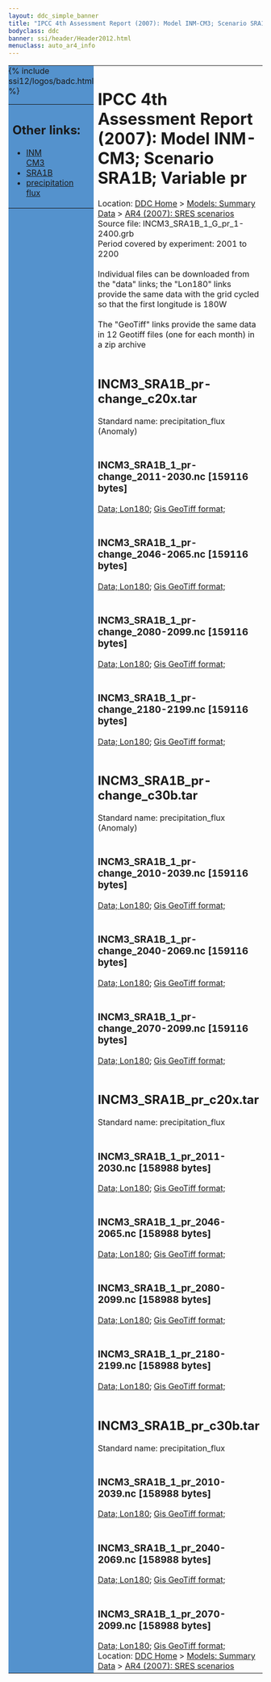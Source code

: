 ```yaml
---
layout: ddc_simple_banner
title: "IPCC 4th Assessment Report (2007): Model INM-CM3; Scenario SRA1B; Variable pr"
bodyclass: ddc
banner: ssi/header/Header2012.html
menuclass: auto_ar4_info
---
```



<table width="100%" border="0" cellspacing="0" cellpadding="0" style="border-collapse: collapse;">
<tr style="margin:0;padding:0;border:0;">
<td style="margin:0;padding:0;border:0;height:1pt;width:150pt;background:#5492CD;" valign="top" >

<div id="lh-col2" class="auto_ar4_info">
<table class="menumain" bgcolor="#5492CD" cellspacing="0" width="100%" border="0">
<tr><td>
<h2> Other links:</h2>
<ul>
<li><a href="/auto/ar4/model-INM-CM3.html">INM<br/>CM3</a></li>
<li><a href="/auto/ar4/scenario-SRA1B.html">SRA1B</a></li>
<li><a href="/auto/ar4/var-precipitation_flux.html">precipitation flux</a></li>
</ul>
</td></tr>
{% include ssi12/logos/badc.html %}
</table>
</div>
</td>
<td><h1>IPCC 4th Assessment Report (2007): Model INM-CM3; Scenario SRA1B; Variable pr</h1>

<!-- Breadcrumb1 -->
<div id="breadcrumb1" align="left">
Location: <a href="/index.html">DDC Home</a> > <a href="/sim/gcm_clim/">Models: Summary Data</a>
> <a href="/sim/gcm_clim/SRES_AR4/index.html">AR4 (2007): SRES scenarios</a>
</div>
<!-- End of Breadcrumb1 -->Source file: INCM3_SRA1B_1_G_pr_1-2400.grb
<br/>
Period covered by experiment: 2001 to 2200<br/>
<br/>Individual files can be downloaded from the "data" links; the "Lon180" links provide the same data
         with the grid cycled so that the first longitude is 180W<br/>
<br/>The "GeoTiff" links provide the same data in 12 Geotiff files (one for each month)
          in a zip archive<br/>
<br/><h2>INCM3_SRA1B_pr-change_c20x.tar</h2>
Standard name: precipitation_flux (Anomaly)<br>
<br/><h3>INCM3_SRA1B_1_pr-change_2011-2030.nc [159116 bytes]</h3>
<a href="/cgi-bin/downl/ar4_nc/pr/INCM3_SRA1B_1_pr-change_2011-2030.nc">Data; </a><a href="/cgi-bin/downl/ar4_nc/pr/INCM3_SRA1B_1_pr-change_2011-2030.cyto180.nc"> Lon180</a>; <a href="/cgi-bin/downl/ar4_tif/pr/INCM3_SRA1B_1_pr-change_2011-2030.zip">Gis GeoTiff format; </a><br/>
<br/><h3>INCM3_SRA1B_1_pr-change_2046-2065.nc [159116 bytes]</h3>
<a href="/cgi-bin/downl/ar4_nc/pr/INCM3_SRA1B_1_pr-change_2046-2065.nc">Data; </a><a href="/cgi-bin/downl/ar4_nc/pr/INCM3_SRA1B_1_pr-change_2046-2065.cyto180.nc"> Lon180</a>; <a href="/cgi-bin/downl/ar4_tif/pr/INCM3_SRA1B_1_pr-change_2046-2065.zip">Gis GeoTiff format; </a><br/>
<br/><h3>INCM3_SRA1B_1_pr-change_2080-2099.nc [159116 bytes]</h3>
<a href="/cgi-bin/downl/ar4_nc/pr/INCM3_SRA1B_1_pr-change_2080-2099.nc">Data; </a><a href="/cgi-bin/downl/ar4_nc/pr/INCM3_SRA1B_1_pr-change_2080-2099.cyto180.nc"> Lon180</a>; <a href="/cgi-bin/downl/ar4_tif/pr/INCM3_SRA1B_1_pr-change_2080-2099.zip">Gis GeoTiff format; </a><br/>
<br/><h3>INCM3_SRA1B_1_pr-change_2180-2199.nc [159116 bytes]</h3>
<a href="/cgi-bin/downl/ar4_nc/pr/INCM3_SRA1B_1_pr-change_2180-2199.nc">Data; </a><a href="/cgi-bin/downl/ar4_nc/pr/INCM3_SRA1B_1_pr-change_2180-2199.cyto180.nc"> Lon180</a>; <a href="/cgi-bin/downl/ar4_tif/pr/INCM3_SRA1B_1_pr-change_2180-2199.zip">Gis GeoTiff format; </a><br/>
<br/><h2>INCM3_SRA1B_pr-change_c30b.tar</h2>
Standard name: precipitation_flux (Anomaly)<br>
<br/><h3>INCM3_SRA1B_1_pr-change_2010-2039.nc [159116 bytes]</h3>
<a href="/cgi-bin/downl/ar4_nc/pr/INCM3_SRA1B_1_pr-change_2010-2039.nc">Data; </a><a href="/cgi-bin/downl/ar4_nc/pr/INCM3_SRA1B_1_pr-change_2010-2039.cyto180.nc"> Lon180</a>; <a href="/cgi-bin/downl/ar4_tif/pr/INCM3_SRA1B_1_pr-change_2010-2039.zip">Gis GeoTiff format; </a><br/>
<br/><h3>INCM3_SRA1B_1_pr-change_2040-2069.nc [159116 bytes]</h3>
<a href="/cgi-bin/downl/ar4_nc/pr/INCM3_SRA1B_1_pr-change_2040-2069.nc">Data; </a><a href="/cgi-bin/downl/ar4_nc/pr/INCM3_SRA1B_1_pr-change_2040-2069.cyto180.nc"> Lon180</a>; <a href="/cgi-bin/downl/ar4_tif/pr/INCM3_SRA1B_1_pr-change_2040-2069.zip">Gis GeoTiff format; </a><br/>
<br/><h3>INCM3_SRA1B_1_pr-change_2070-2099.nc [159116 bytes]</h3>
<a href="/cgi-bin/downl/ar4_nc/pr/INCM3_SRA1B_1_pr-change_2070-2099.nc">Data; </a><a href="/cgi-bin/downl/ar4_nc/pr/INCM3_SRA1B_1_pr-change_2070-2099.cyto180.nc"> Lon180</a>; <a href="/cgi-bin/downl/ar4_tif/pr/INCM3_SRA1B_1_pr-change_2070-2099.zip">Gis GeoTiff format; </a><br/>
<br/><h2>INCM3_SRA1B_pr_c20x.tar</h2>
Standard name: precipitation_flux<br>
<br/><h3>INCM3_SRA1B_1_pr_2011-2030.nc [158988 bytes]</h3>
<a href="/cgi-bin/downl/ar4_nc/pr/INCM3_SRA1B_1_pr_2011-2030.nc">Data; </a><a href="/cgi-bin/downl/ar4_nc/pr/INCM3_SRA1B_1_pr_2011-2030.cyto180.nc"> Lon180</a>; <a href="/cgi-bin/downl/ar4_tif/pr/INCM3_SRA1B_1_pr_2011-2030.zip">Gis GeoTiff format; </a><br/>
<br/><h3>INCM3_SRA1B_1_pr_2046-2065.nc [158988 bytes]</h3>
<a href="/cgi-bin/downl/ar4_nc/pr/INCM3_SRA1B_1_pr_2046-2065.nc">Data; </a><a href="/cgi-bin/downl/ar4_nc/pr/INCM3_SRA1B_1_pr_2046-2065.cyto180.nc"> Lon180</a>; <a href="/cgi-bin/downl/ar4_tif/pr/INCM3_SRA1B_1_pr_2046-2065.zip">Gis GeoTiff format; </a><br/>
<br/><h3>INCM3_SRA1B_1_pr_2080-2099.nc [158988 bytes]</h3>
<a href="/cgi-bin/downl/ar4_nc/pr/INCM3_SRA1B_1_pr_2080-2099.nc">Data; </a><a href="/cgi-bin/downl/ar4_nc/pr/INCM3_SRA1B_1_pr_2080-2099.cyto180.nc"> Lon180</a>; <a href="/cgi-bin/downl/ar4_tif/pr/INCM3_SRA1B_1_pr_2080-2099.zip">Gis GeoTiff format; </a><br/>
<br/><h3>INCM3_SRA1B_1_pr_2180-2199.nc [158988 bytes]</h3>
<a href="/cgi-bin/downl/ar4_nc/pr/INCM3_SRA1B_1_pr_2180-2199.nc">Data; </a><a href="/cgi-bin/downl/ar4_nc/pr/INCM3_SRA1B_1_pr_2180-2199.cyto180.nc"> Lon180</a>; <a href="/cgi-bin/downl/ar4_tif/pr/INCM3_SRA1B_1_pr_2180-2199.zip">Gis GeoTiff format; </a><br/>
<br/><h2>INCM3_SRA1B_pr_c30b.tar</h2>
Standard name: precipitation_flux<br>
<br/><h3>INCM3_SRA1B_1_pr_2010-2039.nc [158988 bytes]</h3>
<a href="/cgi-bin/downl/ar4_nc/pr/INCM3_SRA1B_1_pr_2010-2039.nc">Data; </a><a href="/cgi-bin/downl/ar4_nc/pr/INCM3_SRA1B_1_pr_2010-2039.cyto180.nc"> Lon180</a>; <a href="/cgi-bin/downl/ar4_tif/pr/INCM3_SRA1B_1_pr_2010-2039.zip">Gis GeoTiff format; </a><br/>
<br/><h3>INCM3_SRA1B_1_pr_2040-2069.nc [158988 bytes]</h3>
<a href="/cgi-bin/downl/ar4_nc/pr/INCM3_SRA1B_1_pr_2040-2069.nc">Data; </a><a href="/cgi-bin/downl/ar4_nc/pr/INCM3_SRA1B_1_pr_2040-2069.cyto180.nc"> Lon180</a>; <a href="/cgi-bin/downl/ar4_tif/pr/INCM3_SRA1B_1_pr_2040-2069.zip">Gis GeoTiff format; </a><br/>
<br/><h3>INCM3_SRA1B_1_pr_2070-2099.nc [158988 bytes]</h3>
<a href="/cgi-bin/downl/ar4_nc/pr/INCM3_SRA1B_1_pr_2070-2099.nc">Data; </a><a href="/cgi-bin/downl/ar4_nc/pr/INCM3_SRA1B_1_pr_2070-2099.cyto180.nc"> Lon180</a>; <a href="/cgi-bin/downl/ar4_tif/pr/INCM3_SRA1B_1_pr_2070-2099.zip">Gis GeoTiff format; </a><br/>
<!-- Breadcrumb2 -->
<div id="breadcrumb2" align="left">
Location: <a href="/index.html">DDC Home</a> > <a href="/sim/gcm_clim/">Models: Summary Data</a>
> <a href="/sim/gcm_clim/SRES_AR4/index.html">AR4 (2007): SRES scenarios</a>
</div>
<!-- End of Breadcrumb2 --></td></tr></table>
